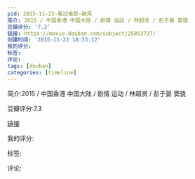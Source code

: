 ```yaml
---
pid: 2015-11-22-看过电影-破风
简介: 2015 / 中国香港 中国大陆 / 剧情 运动 / 林超贤 / 彭于晏 窦骁
豆瓣评分: '7.3'
链接: https://movie.douban.com/subject/25853727/
创建时间: '2015-11-22 18:33:12'
我的评分:
标签:
评论:
tags: [douban]
categories: [timeline]
---
```

简介:2015 / 中国香港 中国大陆 / 剧情 运动 / 林超贤 / 彭于晏 窦骁

豆瓣评分:7.3

[链接](https://movie.douban.com/subject/25853727/)

我的评分:

标签:

评论:

